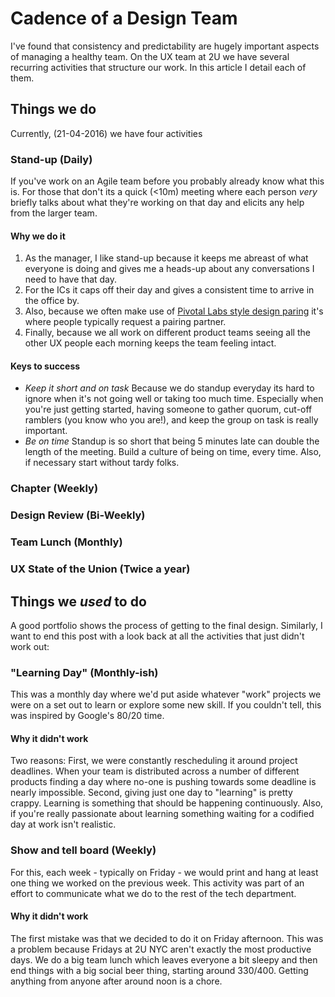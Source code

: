 # Cadence of a Design Team

I've found that consistency and predictability are hugely important aspects of managing a healthy team. On the UX team at 2U we have several recurring activities that structure our work. In this article I detail each of them.

## Things we do
Currently, (21-04-2016) we have four activities 

### Stand-up (Daily)
If you've work on an Agile team before you probably already know what this is. For those that don't its a quick (<10m) meeting where each person _very_ briefly talks about what they're working on that day and elicits any help from the larger team. 

#### Why we do it
1. As the manager, I like stand-up because it keeps me abreast of what everyone is doing and gives me a heads-up about any conversations I need to have that day.
2. For the ICs it caps off their day and gives a consistent time to arrive in the office by.  
3. Also, because we often make use of [Pivotal Labs style design paring]() it's where people typically request a pairing partner.
4. Finally, because we all work on different product teams seeing all the other UX people each morning keeps the team feeling intact. 

#### Keys to success
- *Keep it short and on task* Because we do standup everyday its hard to ignore when it's not going well or taking too much time. Especially when you're just getting started, having someone to gather quorum, cut-off ramblers (you know who you are!), and keep the group on task is really important.
- *Be on time* Standup is so short that being 5 minutes late can double the length of the meeting. Build a culture of being on time, every time. Also, if necessary start without tardy folks.  

### Chapter (Weekly)

### Design Review (Bi-Weekly)

### Team Lunch (Monthly)

### UX State of the Union (Twice a year)

## Things we _used_ to do
A good portfolio shows the process of getting to the final design. Similarly, I want to end this post with a look back at all the activities that just didn't work out:

### "Learning Day" (Monthly-ish)
This was a monthly day where we'd put aside whatever "work" projects we were on a set out to learn or explore some new skill. If you couldn't tell, this was inspired by Google's 80/20 time. 

#### Why it didn't work
Two reasons: First, we were constantly rescheduling it around project deadlines. When your team is distributed across a number of different products finding a day where no-one is pushing towards some deadline is nearly impossible. Second, giving just one day to "learning" is pretty crappy. Learning is something that should be happening continuously. Also, if you're really passionate about learning something waiting for a codified day at work isn't realistic.

### Show and tell board (Weekly)
For this, each week - typically on Friday - we would print and hang at least one thing we worked on the previous week. This activity was part of an effort to communicate what we do to the rest of the tech department.

#### Why it didn't work
The first mistake was that we decided to do it on Friday afternoon. This was a problem because Fridays at 2U NYC aren't exactly the most productive days. We do a big team lunch which leaves everyone a bit sleepy and then end things with a big social beer thing, starting around 330/400. Getting anything from anyone after around noon is a chore.